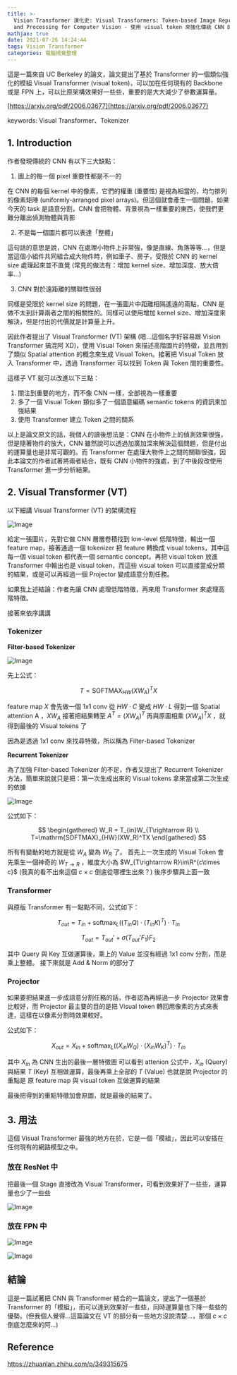 ```yaml
---
title: >-
  Vision Transformer 演化史: Visual Transformers: Token-based Image Representation
  and Processing for Computer Vision - 使用 visual token 來強化傳統 CNN 的結果
mathjax: true
date: 2021-07-26 14:24:44
tags: Vision Transformer
categories: 電腦視覺整理
---
```


這是一篇來自 UC Berkeley 的論文，論文提出了基於 Transformer 的一個類似強化的模組 Visual Transformer (visual token)，可以加在任何現有的 Backbone 或是 FPN 上，可以比原架構效果好一些些，重要的是大大減少了參數運算量。

[https://arxiv.org/pdf/2006.03677](https://arxiv.org/pdf/2006.03677)

keywords: Visual Transformer、Tokenizer
<!--more-->

## 1. Introduction

作者發現傳統的 CNN 有以下三大缺點：

1. 圖上的每一個 pixel 重要性都是不一的

在 CNN 的每個 kernel 中的像素，它們的權重 (重要性) 是視為相當的，均匀排列的像素矩陣 (uniformly-arranged pixel arrays)。但這個就會產生一個問題，如果今天的 task 是語意分割，CNN 會把物體、背景視為一樣重要的東西，使我們更難分離出偵測物體與背影

2. 不是每一個圖片都可以表達「整體」

這句話的意思是說，CNN 在處理小物件上非常強，像是直線、角落等等…，但是當這個小組件共同組合成大物件時，例如車子、房子，受限於 CNN 的 kernel size 處理起來並不直覺 (常見的做法有：增加 kernel size、增加深度、放大倍率…)

3. CNN 對於遠距離的關聯性很弱

同樣是受限於 kernel size 的問題，在一張圖片中距離相隔遙遠的兩點，CNN 是做不太到計算兩者之間的相關性的。同樣可以使用增加 kernel size、增加深度來解決，但是付出的代價就是計算量上升。

因此作者提出了 Visual Transformer (VT) 架構 (嗯…這個名字好容易跟 Vision Transformer 搞混阿 XD)，使用 Visual Token 來描述高階圖片的特徵，並且用到了類似 Spatial attention 的概念來生成 Visual Token。接著把 Visual Token 放入 Transformer 中，透過 Transformer 可以找到 Token 與 Token 間的重要性。

這樣子 VT 就可以改進以下三點：

1. 關注到重要的地方，而不像 CNN 一樣，全部視為一樣重要
2. 多了一個 Visual Token 類似多了一個語意編碼 semantic tokens 的資訊來加強結果
3. 使用 Transformer 建立 Token 之間的關系

以上是論文原文的話，我個人的讀後想法是：CNN 在小物件上的偵測效果很強，但是隨著物件的放大，CNN 雖然說可以透過加廣加深來解決這個問題，但是付出的運算量也是非常可觀的。而 Transformer 在處理大物件上之間的關聯很強，因此本論文的作者試著將兩者結合，既有 CNN 小物件的強處，到了中後段改使用 Transformer 進一步分析結果。

## 2. Visual Transformer (VT)

以下細講 Visual Transformer (VT) 的架構流程

![Image](https://i.imgur.com/6cBVuly.png)

給定一張圖片，先對它做 CNN 層層卷積找到 low-level 低階特徵，輸出一個 feature map，接著通過一個 tokenizer 把 feature 轉換成 visual tokens，其中這每一個 visual token 都代表一個 semantic concept。再把 visual token 放進 Transformer 中輸出也是 visual token，而這些 visual token 可以直接當成分類的結果，或是可以再經過一個 Projector 變成語意分割任務。

如果我上述結論：作者先讓 CNN 處理低階特徵，再來用 Transformer 來處理高階特徵。

接著來依序講講

### Tokenizer

**Filter-based Tokenizer**

![Image](https://i.imgur.com/BgG41c0.png)

先上公式：

$$
T=\mathrm{SOFTMAX}_{HW}(XW_A)^TX
$$

feature map $X$ 會先做一個 1x1 conv 從 $HW \cdot C$ 變成 $HW \cdot L$ 得到一個 Spatial attention A ，$XW_A$
接著把結果轉至 $A^T = (XW_A)^T$ 
再與原圖相乘 $(XW_A)^TX$ ，就得到最後的 Visual tokens 了

因為是透過 1x1 conv 來找尋特徵，所以稱為 Filter-based Tokenizer

**Recurrent Tokenizer**

為了加強 Filter-based Tokenizer 的不足，作者又提出了 Recurrent Tokenizer 方法，簡單來說就只是把：第一次生成出來的 Visual tokens 拿來當成第二次生成的依據

![Image](https://i.imgur.com/grv288k.png)

公式如下：

$$
\begin{gathered}
W_R = T_{in}W_{T\rightarrow R} \\
T=\mathrm{SOFTMAX}_{HW}(XW_R)^TX
\end{gathered}
$$

所有有變動的地方就是從 $W_A$ 變為 $W_R$ 了。
首先上一次生成的 Visual Token 會先乘生一個神奇的 $W_{T\rightarrow R}$ ，維度大小為 $W_{T\rightarrow R}\in\R^{c\times c}$ (我真的看不出來這個 $c \times c$ 倒底從哪裡生出來？)
後序步驟與上面一致

### Transformer

與原版 Transformer 有一點點不同，公式如下：

$$
T_{out} = T_{in} + \mathrm{softmax}_L((T_{in}Q)\cdot(T_{in}K)^T)\cdot T_{in}
$$

$$
T_{out} = T_{out}' + \sigma(T_{out}'F_1)F_2
$$

其中 Query 與 Key 互做運算後，乘上的 Value 並沒有經過 1x1 conv 分割，而是乘上整體。
接下來就是 Add & Norm 的部分了

### Projector

如果要把結果進一步成語意分割任務的話，作者認為再經過一步 Projector 效果會比較好，而 Projector 最主要的目的是把 Visual token 轉回用像素的方式來表達，這樣在以像素分割時效果較好。

公式如下：

$$
X_{out} = X_{in} + \mathrm{softmax}_L((X_{in}W_Q)\cdot(X_{in}W_K)^T)\cdot T_{in}
$$

其中 $X_{in}$ 為 CNN 生出的最後一層特徵圖
可以看到 attenion 公式中，$X_{in}$ (Query) 與結果 $T$ (Key) 互相做運算，最後再乘上全部的 $T$ (Value)
也就是說 Projector 的重點是 原 feature map 與 visual token 互做運算的結果

最後把得到的重點特徵加會原圖，就是最後的結果了。

## 3. 用法

這個 Visual Transformer 最強的地方在於，它是一個「模組」，因此可以安插在任何現有的網路模型之中。

### 放在 ResNet 中

把最後一個 Stage 直接改為 Visual Transformer，可看到效果好了一些些，運算量也少了一些些

![Image](https://i.imgur.com/0MFnupv.png)

### 放在 FPN 中

![Image](https://i.imgur.com/KYuX8xA.png)

![Image](https://i.imgur.com/Emxn71Z.png)

## 結論

這是一篇試著把 CNN 與 Transformer 結合的一篇論文，提出了一個基於 Transformer 的「模組」，而可以達到效果好一些些，同時運算量也下降一些些的優勢。(但我個人覺得…這篇論文在 VT 的部分有一些地方沒說清楚…，那個 $c \times c$ 倒底怎麼來的阿…)

## Reference

https://zhuanlan.zhihu.com/p/349315675
